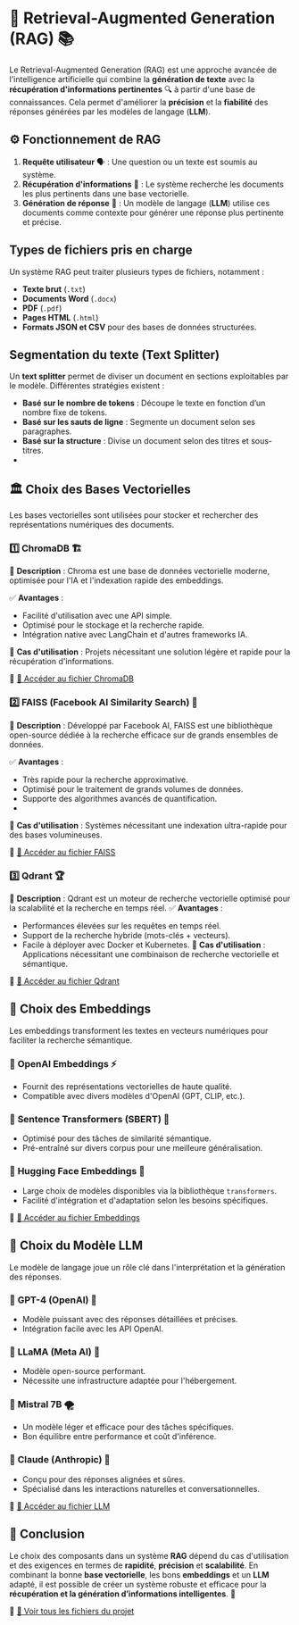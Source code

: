 # 🚀 Retrieval-Augmented Generation (RAG) 📚

Le Retrieval-Augmented Generation (RAG) est une approche avancée de l'intelligence artificielle qui combine la **génération de texte**  avec la **récupération d'informations pertinentes** 🔍 à partir d'une base de connaissances. Cela permet d'améliorer la **précision**  et la **fiabilité**  des réponses générées par les modèles de langage (**LLM**).

## ⚙️ Fonctionnement de RAG
1. **Requête utilisateur** 🗣️ : Une question ou un texte est soumis au système.
2. **Récupération d'informations** 📂 : Le système recherche les documents les plus pertinents dans une base vectorielle.
3. **Génération de réponse** 🤖 : Un modèle de langage (**LLM**) utilise ces documents comme contexte pour générer une réponse plus pertinente et précise.

## Types de fichiers pris en charge
Un système RAG peut traiter plusieurs types de fichiers, notamment :
- **Texte brut** (`.txt`)
- **Documents Word** (`.docx`)
- **PDF** (`.pdf`)
- **Pages HTML** (`.html`)
- **Formats JSON et CSV** pour des bases de données structurées.

## Segmentation du texte (Text Splitter)
Un **text splitter** permet de diviser un document en sections exploitables par le modèle. Différentes stratégies existent :
- **Basé sur le nombre de tokens** : Découpe le texte en fonction d’un nombre fixe de tokens.
- **Basé sur les sauts de ligne** : Segmente un document selon ses paragraphes.
- **Basé sur la structure** : Divise un document selon des titres et sous-titres.
- 
## 🏛️ Choix des Bases Vectorielles
Les bases vectorielles sont utilisées pour stocker et rechercher des représentations numériques des documents.

### 1️⃣ **ChromaDB** 🏗️
🔹 **Description** : Chroma est une base de données vectorielle moderne, optimisée pour l'IA et l'indexation rapide des embeddings.

✅ **Avantages** :
   -  Facilité d'utilisation avec une API simple.
   -  Optimisé pour le stockage et la recherche rapide.
   -  Intégration native avec LangChain et d'autres frameworks IA.
     
🔗 **Cas d'utilisation** : Projets nécessitant une solution légère et rapide pour la récupération d'informations.

📌 [📁 Accéder au fichier ChromaDB](#)

### 2️⃣ **FAISS (Facebook AI Similarity Search)** 🚀
🔹 **Description** : Développé par Facebook AI, FAISS est une bibliothèque open-source dédiée à la recherche efficace sur de grands ensembles de données.

✅ **Avantages** :
   -  Très rapide pour la recherche approximative.
   -  Optimisé pour le traitement de grands volumes de données.
   -  Supporte des algorithmes avancés de quantification.
   - 
🔗 **Cas d'utilisation** : Systèmes nécessitant une indexation ultra-rapide pour des bases volumineuses.

📌 [📁 Accéder au fichier FAISS](#)

### 3️⃣ **Qdrant** 🏆
🔹 **Description** : Qdrant est un moteur de recherche vectorielle optimisé pour la scalabilité et la recherche en temps réel.
✅ **Avantages** :
   -  Performances élevées sur les requêtes en temps réel.
   -  Support de la recherche hybride (mots-clés + vecteurs).
   -  Facile à déployer avec Docker et Kubernetes.
🔗 **Cas d'utilisation** : Applications nécessitant une combinaison de recherche vectorielle et sémantique.

📌 [📁 Accéder au fichier Qdrant](#)

## 🧠 Choix des Embeddings
Les embeddings transforment les textes en vecteurs numériques pour faciliter la recherche sémantique.

### 🔹 **OpenAI Embeddings** ⚡
-  Fournit des représentations vectorielles de haute qualité.
-  Compatible avec divers modèles d'OpenAI (GPT, CLIP, etc.).

### 🔹 **Sentence Transformers (SBERT)** 🧩
-  Optimisé pour des tâches de similarité sémantique.
-  Pré-entraîné sur divers corpus pour une meilleure généralisation.

### 🔹 **Hugging Face Embeddings** 🤗
-  Large choix de modèles disponibles via la bibliothèque `transformers`.
-  Facilité d'intégration et d'adaptation selon les besoins spécifiques.

📌 [📁 Accéder au fichier Embeddings](#)

## 🤖 Choix du Modèle LLM
Le modèle de langage joue un rôle clé dans l'interprétation et la génération des réponses.

### 🔹 **GPT-4 (OpenAI)** 🚀
-  Modèle puissant avec des réponses détaillées et précises.
-  Intégration facile avec les API OpenAI.

### 🔹 **LLaMA (Meta AI)** 🦙
-  Modèle open-source performant.
-  Nécessite une infrastructure adaptée pour l'hébergement.

### 🔹 **Mistral 7B** 🌪️
-  Un modèle léger et efficace pour des tâches spécifiques.
-  Bon équilibre entre performance et coût d'inférence.

### 🔹 **Claude (Anthropic)** 🤝
-  Conçu pour des réponses alignées et sûres.
-  Spécialisé dans les interactions naturelles et conversationnelles.

📌 [📁 Accéder au fichier LLM](#)

## 🎯 Conclusion
Le choix des composants dans un système **RAG** dépend du cas d'utilisation et des exigences en termes de **rapidité**, **précision** et **scalabilité**. En combinant la bonne **base vectorielle**, les bons **embeddings** et un **LLM** adapté, il est possible de créer un système robuste et efficace pour la **récupération et la génération d’informations intelligentes**. 🚀

📌 [📁 Voir tous les fichiers du projet](#)

